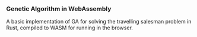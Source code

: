 ### Genetic Algorithm in WebAssembly

A basic implementation of GA for solving the travelling salesman problem in Rust, compiled to WASM for running in the browser.
